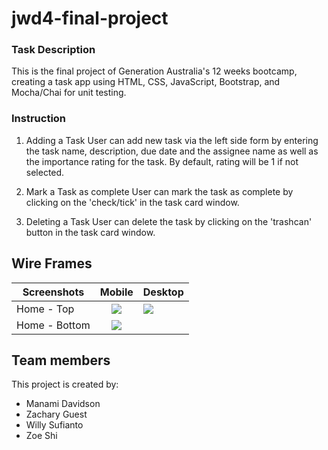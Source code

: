 # jwd4-final-project

### Task Description
This is the final project of Generation Australia's 12 weeks bootcamp, creating a task app using HTML, CSS, JavaScript, Bootstrap, and Mocha/Chai for unit testing.

### Instruction
1. Adding a Task
   User can add new task via the left side form by entering the task name, description, due date and the assignee name as well as the importance rating for the task. By default, rating will be 1 if not selected.

2. Mark a Task as complete
   User can mark the task as complete by clicking on the 'check/tick' in the task card window.

3. Deleting a Task
   User can delete the task by clicking on the 'trashcan' button in the task card window.


## Wire Frames
| Screenshots         |              Mobile            |           Desktop             |
| ------------------- |:------------------------------:| ----------------------------- | 
| Home - Top          | ![](./assets/mobile-img-1.png) | ![](./assets/desktop-img.png) | 
| Home - Bottom       | ![](./assets/mobile-img-2.png) | ![]() |

## Team members
This project is created by:
- Manami Davidson
- Zachary Guest
- Willy Sufianto
- Zoe Shi
